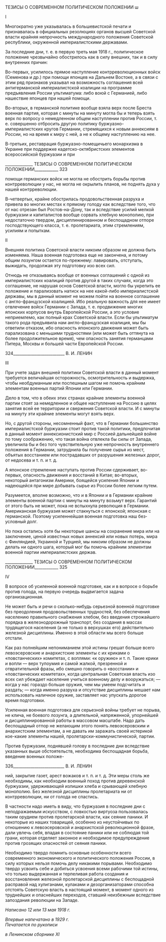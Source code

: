 ТЕЗИСЫ О СОВРЕМЕННОМ ПОЛИТИЧЕСКОМ ПОЛОЖЕНИИ ш

I

Многократно уже указывалась в большевистской печати и признавалась в офици­альных резолюциях органов высшей Советской власти крайняя непрочность междуна­родного положения Советской республики, окруженной империалистскими державами.

За последние дни, т. е. в первую треть мая 1918 г., политическое положение чрезвы­чайно обострилось как в силу внешних, так и в силу внутренних причин:

Во-первых, усилилось прямое наступление контрреволюционных войск (Семенова и др.) при помощи японцев на Дальнем Востоке, а в связи с этим ряд признаков указывал на возможность соглашения всей антигерманской империалистской коалиции на про­грамме предъявления России ультиматума: либо воюй с Германией, либо нашествие японцев при нашей помощи.

Во-вторых, в германской политике вообще взяла верх после Бреста военная партия, которая с минуты на минуту могла бы и теперь взять верх по вопросу о немедленном общем наступлении против России, т. е. совершенно отбросить другую политику бур­жуазно-империалистских кругов Германии, стремящихся к новым аннексиям в России, но на время к миру с ней, а не к общему наступлению на нее.

В-третьих, реставрация буржуазно-помещичьего монархизма в Украине при под­держке кадетско-октябристских элементов всероссийской буржуазии и при

  

______________ ТЕЗИСЫ О СОВРЕМЕННОМ ПОЛИТИЧЕСКОМ ПОЛОЖЕНИИ____________ 323

помощи германских войск не могла не обострить борьбы против контрреволюции у нас, не могла не окрылить планов, не поднять духа у нашей контрреволюции.

В-четвертых, крайне обострилась продовольственная разруха и привела во многих местах к прямому голоду как вследствие того, что от нас отрезан был Ростов-на-Дону, так и вследствие усилий мелкой буржуазии и капиталистов вообще сорвать хлебную монополию, при недостаточно твердом, дисциплинированном и беспощадном отпоре господствующего класса, т. е. пролетариата, этим стремлениям, усилиям и попыткам.

II

Внешняя политика Советской власти никоим образом не должна быть изменяема. Наша военная подготовка еще не закончена, и потому общим лозунгом остается по-прежнему: лавировать, отступать, выжидать, продолжая эту подготовку изо всех сил.

Отнюдь не отказываясь вообще от военных соглашений с одной из империалистских коалиций против другой в таких случаях, когда это соглашение, не нарушая основ Со­ветской власти, могло бы укрепить ее положение и парализовать натиск на нее какой-либо империалистской державы, мы в данный момент не можем пойти на военное со­глашение с англо-французской коалицией. Ибо реальную важность для нее имеет от­влечение войск Германии с Запада, т. е. продвижение многих японских корпусов внутрь Европейской России, а это условие неприемлемо, как полный крах Советской власти. Если бы ультиматум такого рода предъявила нам англо-французская коалиция, мы бы ответили отказом, ибо опасность японского движения может быть парализована с меньшими трудностями (или может быть оттянута на более продолжительное время), чем опасность занятия германцами Питера, Москвы и большей части Европейской Рос­сии.

  

324__________________________ В. И. ЛЕНИН

III

При учете задач внешней политики Советской власти в данный момент требуется величайшая осторожность, осмотрительность и выдержка, чтобы необдуманным или поспешным шагом не помочь крайним элементам военных партий Японии или Герма­нии.

Дело в том, что в обеих этих странах крайние элементы военной партии стоят за не­медленное и общее наступление на Россию в целях занятия всей ее территории и свер­жения Советской власти. И с минуты на минуту эти крайние элементы могут взять верх.

Но, с другой стороны, несомненный факт, что в Германии большинство империали­стской буржуазии стоит против такой политики, предпочитая в данный момент аннек­сионистский мир с Россией дальнейшей войне по тому соображению, что такая война отвлекла бы силы от Запада, увеличила бы и без того чувствительную уже непрочность внутреннего положения в Германии, затруднила бы получение сырья из мест, объятых восстанием или пострадавших от разрушения железных дорог, от недосева и т. п. и т. д.

А японское стремление наступать против России сдерживает, во-первых, опасность движения и восстаний в Китае; во-вторых, некоторый антагонизм Америки, боящейся усиления Японии и надеющейся при мире добывать сырье из России более легким пу­тем.

Разумеется, вполне возможно, что и в Японии и в Германии крайние элементы воен­ной партии с минуты на минуту возьмут верх. Гарантий от этого быть не может, пока не вспыхнула революция в Германии. Американская буржуазия может стакнуться с японской; японская с германской. Поэтому усиленнейшая военная подготовка наш без­условный долг.

Но пока остались хотя бы некоторые шансы на сохранение мира или на заключение, ценой известных новых аннексий или новых потерь, мира с Финляндией, Украиной и Турцией, мы никоим образом не должны делать ни одного шага, который мог бы по­мочь крайним элементам военной партии империалистских держав.

  

______________ ТЕЗИСЫ О СОВРЕМЕННОМ ПОЛИТИЧЕСКОМ ПОЛОЖЕНИИ____________ 325

IV

В вопросе об усиленной военной подготовке, как и в вопросе о борьбе против голо­да, на первую очередь выдвигается задача организационная.

Не может быть и речи о сколько-нибудь серьезной военной подготовке без преодо­ления продовольственных трудностей, без обеспечения населению правильного снаб­жения хлебом, без введения строжайшего порядка в железнодорожный транспорт, без создания в массах трудящегося населения (а не только в верхушках его) действительно железной дисциплины. Именно в этой области мы всего больше отстали.

Как раз полнейшим непониманием этой истины грешат больше всего левоэсеровские и анархистские элементы с их криками о «повстанческих» комитетах, с воплями: «к оружию» и т. п. Такие крики и вопли — верх тупоумия и самой жалкой, презренной и отвратительной фразы, ибо смешно говорить о «восстании» и «повстанческих комите­тах», когда центральная Советская власть изо всех сил убеждает население учиться во­енному делу и вооружаться; — когда у нас гораздо больше оружия, чем мы умеем под­считать и раздать; — когда именно разруха и отсутствие дисциплины мешает нам ис­пользовать наличное оружие, заставляет нас упускать дорогое время подготовки.

Усиленная военная подготовка для серьезной войны требует не порыва, не клича, не боевого лозунга, а длительной, напряженной, упорнейшей и дисциплинированной ра­боты в массовом масштабе. Надо дать беспощадный отпор не желающим этого понять левоэсеровским и анархистским элементам, а не давать им заражать своей истерикой кое-какие элементы нашей, пролетарски-коммунистической, партии.

Против буржуазии, поднявшей голову в последние дни вследствие указанных выше обстоятельств, необходима беспощадная борьба, введение военных положе-

  

326__________________________ В. И. ЛЕНИН

ний, закрытие газет, арест вожаков и т. п. и т. д. Эти меры столь же необходимы, как необходим военный поход против деревенской буржуазии, удерживающей излишки хлеба и срывающей хлебную монополию. Без железной дисциплины пролетариата ни от контрреволюции, ни от голода не спастись.

В частности надо иметь в виду, что буржуазия в последние дни с неподражаемым искусством, с ловкостью виртуоза пользовалась таким орудием против пролетарской власти, как сеяние паники. И некоторые из наших товарищей, особенно из неустойчи­вых по отношению к левоэсеровской и анархистской революционной фразе, дали ув­лечь себя, впадая в состояние паники или не соблюдая той грани, которая отделяет за­конное и необходимое предупреждение против грозящих опасностей от сеяния паники.

Необходимо твердо помнить основные особенности всего современного экономиче­ского и политического положения России, в силу которых нельзя помочь делу никаки­ми порывами. Необходимо твердо усвоить себе и добиться усвоения всеми рабочими той истины, что только выдержанная и терпеливая работа создания и восстановления железной пролетарской дисциплины с беспощадной расправой над хулиганами, кула­ками и дезорганизаторами способна отстоять Советскую власть в настоящий момент, в момент одного из труднейших и опаснейших переходов, ставший неизбежным вследст­вие запоздания революции на Западе.

_Написано 12 или 13 мая 1918 г._

_Впервые напечатано в 1929 г.                                                             Печатается по рукописи_

_в Ленинском сборнике_ _XI_